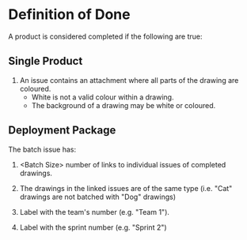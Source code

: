 # Definition of Done
A product is considered completed if the following are true:

## Single Product
1. An issue contains an attachment where all parts of the drawing are coloured. 
    - White is not a valid colour within a drawing.
    - The background of a drawing may be white or coloured.

## Deployment Package
The batch issue has:

1. \<Batch Size> number of links to individual issues of completed drawings.

1. The drawings in the linked issues are of the same type (i.e. "Cat" drawings are not batched with "Dog" drawings)

1. Label with the team's number (e.g. "Team 1").

1. Label with the sprint number (e.g. "Sprint 2")